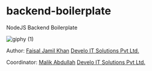 # backend-boilerplate
 NodeJS Backend Boilerplate
 
![giphy (1)](https://user-images.githubusercontent.com/26728753/154282029-586106e2-5b93-49a6-b4b6-945e57c608aa.gif)


Author: [Faisal Jamil Khan](https://github.com/FaisalJamilOfficial) [Develo IT Solutions Pvt Ltd.](https://github.com/develotechnologies)

Coordinator: [Malik Abdullah](https://github.com/abdullah2011-gif) [Develo IT Solutions Pvt Ltd.](https://github.com/develotechnologies)
